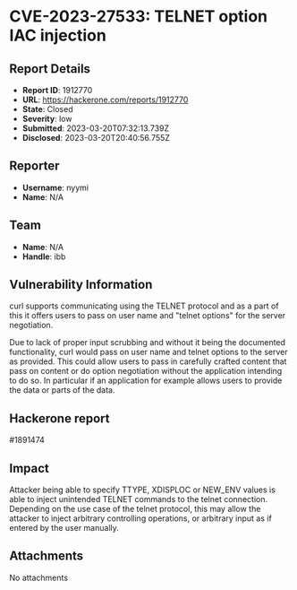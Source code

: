 # CVE-2023-27533: TELNET option IAC injection

## Report Details
- **Report ID**: 1912770
- **URL**: https://hackerone.com/reports/1912770
- **State**: Closed
- **Severity**: low
- **Submitted**: 2023-03-20T07:32:13.739Z
- **Disclosed**: 2023-03-20T20:40:56.755Z

## Reporter
- **Username**: nyymi
- **Name**: N/A

## Team
- **Name**: N/A
- **Handle**: ibb

## Vulnerability Information
curl supports communicating using the TELNET protocol and as a part of this it offers users to pass on user name and "telnet options" for the server negotiation.

Due to lack of proper input scrubbing and without it being the documented functionality, curl would pass on user name and telnet options to the server as provided. This could allow users to pass in carefully crafted content that pass on content or do option negotiation without the application intending to do so. In particular if an application for example allows users to provide the data or parts of the data.

## Hackerone report
#1891474

## Impact

Attacker being able to specify TTYPE, XDISPLOC or NEW_ENV values is able to inject unintended TELNET commands to the telnet connection. Depending on the use case of the telnet protocol, this may allow the attacker to inject  arbitrary controlling operations, or arbitrary input as if entered by the user manually.

## Attachments
No attachments

